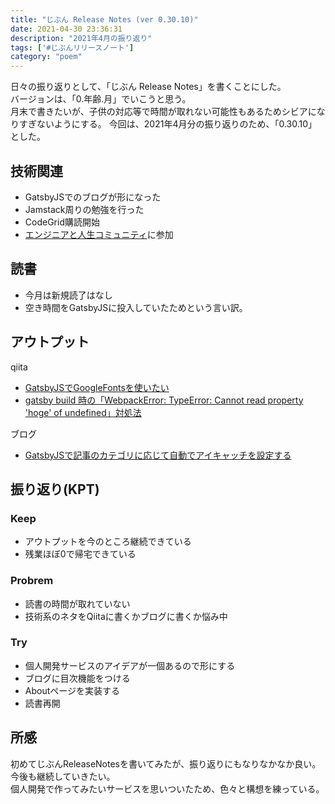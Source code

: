 ```yaml
---
title: "じぶん Release Notes (ver 0.30.10)"
date: 2021-04-30 23:36:31
description: "2021年4月の振り返り"
tags: ['#じぶんリリースノート']
category: "poem"
---
```


日々の振り返りとして、「じぶん Release Notes」を書くことにした。  
バージョンは、「0.年齢.月」でいこうと思う。  
月末で書きたいが、子供の対応等で時間が取れない可能性もあるためシビアになりすぎないようにする。
今回は、2021年4月分の振り返りのため、「0.30.10」とした。


## 技術関連

- GatsbyJSでのブログが形になった
- Jamstack周りの勉強を行った
- CodeGrid購読開始
- [エンジニアと人生コミュニティ](https://community.camp-fire.jp/projects/view/280040)に参加


## 読書
- 今月は新規読了はなし
- 空き時間をGatsbyJSに投入していたためという言い訳。


## アウトプット
qiita
- [GatsbyJSでGoogleFontsを使いたい](https://qiita.com/yosh1ba/items/ef66524344af824ab6eb)
- [gatsby build 時の「WebpackError: TypeError: Cannot read property 'hoge' of undefined」対処法](https://qiita.com/yosh1ba/items/6c2299813dcc76d910d7)

ブログ
- [GatsbyJSで記事のカテゴリに応じて自動でアイキャッチを設定する](https://buildnote.yosh1ba.com/2021/04/27--eyecatch-automation/)


## 振り返り(KPT)
### Keep
- アウトプットを今のところ継続できている
- 残業ほぼ0で帰宅できている


### Probrem
- 読書の時間が取れていない
- 技術系のネタをQiitaに書くかブログに書くか悩み中


### Try
- 個人開発サービスのアイデアが一個あるので形にする
- ブログに目次機能をつける
- Aboutページを実装する
- 読書再開


## 所感
初めてじぶんReleaseNotesを書いてみたが、振り返りにもなりなかなか良い。  
今後も継続していきたい。  
個人開発で作ってみたいサービスを思いついたため、色々と構想を練っている。